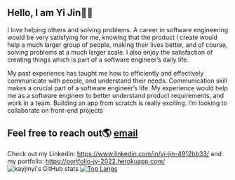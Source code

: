 ## Hello, I am Yi Jin👋😄

I love helping others and solving problems. A career in software engineering would be very satisfying for me, knowing that the product I create would help a much larger group of people, making their lives better, and of course, solving problems at a much larger scale. I also enjoy the satisfaction of creating things which is part of a software engineer’s daily life. 

My past experience has taught me how to efficiently and effectively communicate with people, and understand their needs. Communication skill makes a crucial part of a software engineer’s life. My experience would help me as a software engineer to better understand product requirements, and work in a team. Building an app from scratch is really exciting. I’m looking to collaborate on front-end projects 



## Feel free to reach out🌎 [email](mailto:kayjinyi@gmail.com)

Check out my LinkedIn:  https://www.linkedin.com/in/yi-jin-4912bb33/ and my portfolio:  https://portfolio-jy-2022.herokuapp.com/<br>
![kayjinyi's GitHub stats](https://github-readme-stats.vercel.app/api?username=kayjinyi&show_icons=true&theme=tokyonight)
[![Top Langs](https://github-readme-stats.vercel.app/api/top-langs/?username=kayjinyi&layout=compact&show_icons=true&theme=panda)](https://github.com/anuraghazra/github-readme-stats)

